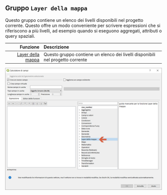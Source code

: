 ## Gruppo `Layer della mappa`

Questo gruppo contiene un elenco dei livelli disponibili nel progetto corrente. Questo offre un modo conveniente per scrivere espressioni che si riferiscono a più livelli, ad esempio quando si eseguono aggregati, attributi o query spaziali.

Funzione  | Descrizione
----------:|:----------
[Layer della mappa](layer_della_mappa.md)|Questo gruppo contiene un elenco dei livelli disponibili nel progetto corrente

<img src="/img/layer_della_mappa/gruppo_layer_della_mappa1.png">
